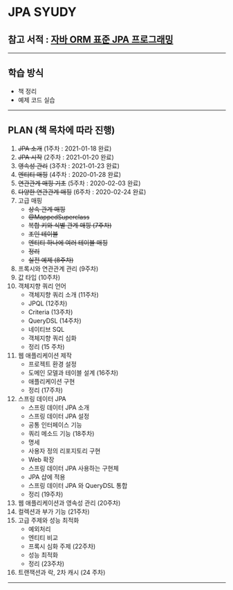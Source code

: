 # JPA SYUDY

## 참고 서적 : [자바 ORM 표준 JPA 프로그래밍](http://www.yes24.com/Product/Goods/19040233)

---

## 학습 방식

-   책 정리
-   예제 코드 실습

---

## PLAN (책 목차에 따라 진행)

1. ~~JPA 소개~~ (1주차 : 2021-01-18 완료)
2. ~~JPA 시작~~ (2주차 : 2021-01-20 완료)
3. ~~영속성 관리~~ (3주차 : 2021-01-23 완료)
4. ~~엔티티 매핑~~ (4주차 : 2020-01-28 완료)
5. ~~연관관계 매핑 기초~~ (5주차 : 2020-02-03 완료)
6. ~~다양한 연관관계 매핑~~ (6주차 : 2020-02-24 완료)
7. 고급 매핑
    - ~~상속 관계 매핑~~
    - ~~@MappedSuperclass~~
    - ~~복합 키와 식별 관계 매핑 (7주차)~~
    - ~~조인 테이블~~
    - ~~엔티티 하나에 여러 테이블 매핑~~
    - ~~정리~~
    - ~~실전 예제 (8주차)~~
8. 프록시와 연관관계 관리 (9주차)
9. 값 타입 (10주차)
10. 객체지향 쿼리 언어
    - 객체지향 쿼리 소개 (11주차)
    - JPQL (12주차)
    - Criteria (13주차)
    - QueryDSL (14주차)
    - 네이티브 SQL
    - 객체지향 쿼리 심화
    - 정리 (15 주차)
11. 웹 애플리케이션 제작
    - 프로젝트 환경 설정
    - 도메인 모델과 테이블 설계 (16주차)
    - 애플리케이션 구현
    - 정리 (17주차)
12. 스프링 데이터 JPA
    - 스프링 데이터 JPA 소개
    - 스프링 데이터 JPA 설정
    - 공통 인터페이스 기능
    - 쿼리 메소드 기능 (18주차)
    - 명세
    - 사용자 정의 리포지토리 구현
    - Web 확장
    - 스프링 데이터 JPA 사용하는 구현체
    - JPA 샵에 적용
    - 스프링 데이터 JPA 와 QueryDSL 통합
    - 정리 (19주차)
13. 웹 애플리케이션과 영속성 관리 (20주차)
14. 컬렉션과 부가 기능 (21주차)
15. 고급 주제와 성능 최적화
    - 예외처리
    - 엔티티 비교
    - 프록시 심화 주제 (22주차)
    - 성능 최적화
    - 정리 (23주차)
16. 트랜잭션과 락, 2차 캐시 (24 주차)

---
